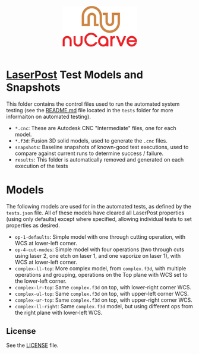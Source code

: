 <div align='center' padding-bottom="200px"><img src="https://github.com/nuCarve/laserpost/raw/main/images/nuCarve-logo-color-vert.svg" width="200px" /></div>
&nbsp;  

# [LaserPost](https://nucarve.com/laserpost) Test Models and Snapshots

This folder contains the control files used to run the automated system testing (see the
[README.md](tests/README.md) file located in the `tests` folder for more informaiton on automated
testing). 

* `*.cnc`: These are Autodesk CNC "Intermediate" files, one for each model.
* `*.f3d`: Fusion 3D solid models, used to generate the `.cnc` files.
* `snapshots`: Baseline snapshots of known-good test executions, used to compare against current
  runs to determine success / failure.
* `results`: This folder is automatically removed and generated on each execution of the tests

# Models

The following models are used for in the automated tests, as defined by the `tests.json` file.  All
of these models have cleared all LaserPost properties (using only defaults) except where specified,
allowing individual tests to set properties as desired.

- `op-1-defaults`: Simple model with one through cutting operation, with WCS at lower-left corner.
- `op-4-cut-modes`: Simple model with four operations (two through cuts using laser 2, one etch on
  laser 1, and one vaporize on laser 1), with WCS at lower-left corner.
- `complex-ll-top`: More complex model, from `complex.f3d`, with multiple operations and grouping,
  operations on the Top plane with WCS set to the lower-left corner.
- `complex-lr-top`:  Same `complex.f3d` on top, with lower-right corner WCS.
- `complex-ul-top`: Same `complex.f3d` on top, with upper-left corner WCS.
- `complex-ur-top`: Same `complex.f3d` on top, with upper-right corner WCS.
- `complex-ll-right`: Same `complex.f3d` model, but using different ops from the right plane with
  lower-left WCS.

## License

See the [LICENSE](LICENSE) file.
